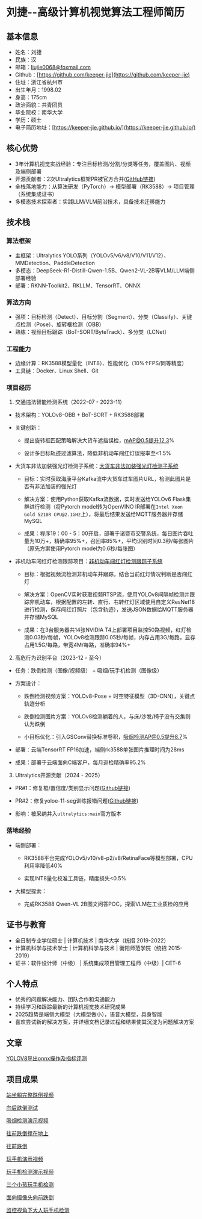 # 刘捷--高级计算机视觉算法工程师简历

## 基本信息
- 姓名：刘捷
- 民族：汉
- 邮箱：liujie0068@foxmail.com
- Github：[https://github.com/keeper-jie](https://github.com/keeper-jie)
- 住址：浙江省杭州市
- 出生年月：1998.02
- 身高：175cm
- 政治面貌：共青团员
- 毕业院校：南华大学
- 学历：硕士
- 电子简历地址：[https://keeper-jie.github.io/](https://keeper-jie.github.io/)

## 核心优势
- 3年计算机视觉实战经验：专注目标检测/分割/分类等任务，覆盖图片、视频及端侧部署
- 开源贡献者：2次Ultralytics框架PR被官方合并([GitHub链接](https://github.com/ultralytics/ultralytics/issues?q=state%3Aclosed%20is%3Apr%20author%3Akeeper-jie))
- 全栈落地能力：从算法研发（PyTorch）→ 模型部署（RK3588）→ 项目管理（系统集成证书）
- 多模态技术探索者：实践LLM/VLM前沿技术，具备技术迁移能力

## 技术栈
### 算法框架
- 主框架：Ultralytics YOLO系列（YOLOv5/v6/v8/V10/V11/V12）、MMDetection、PaddleDetection
- 多模态：DeepSeek-R1-Distill-Qwen-1.5B、Qwen2-VL-2B等VLM/LLM端侧部署经验
- 部署：RKNN-Toolkit2、RKLLM、TensorRT、ONNX

### 算法方向
- 强项：目标检测（Detect）、目标分割（Segment）、分类（Classify）、关键点检测（Pose）、旋转框检测（OBB）
- 熟练：视频目标跟踪（BoT-SORT/ByteTrack）、多分类（LCNet）

### 工程能力
- 边缘计算：RK3588模型量化（INT8）、性能优化（10%↑FPS/同等精度）
- 工具链：Docker、Linux Shell、Git

### 项目经历
1. 交通违法智能检测系统（2022-07 - 2023-11）

- 技术架构：YOLOv8-OBB + BoT-SORT + RK3588部署

- 关键创新：

    - 提出旋转框匹配策略解决大货车遮挡误检，mAP@0.5提升12.3%

    - 设计多目标轨迹过滤算法，降低非机动车闯红灯误报率至<1.5%

- 大货车非法加装强光灯检测子系统：[大货车非法加装强光灯检测子系统](./项目结果展示.pdf)

    - 目标：实时获取海康平台Kafka流中大货车过车图片URL，检测此图片是否有非法加装的强光灯

    - 解决方案：使用Python获取Kafka流数据，实时发送给YOLOv6 Flask集群进行检测（将Pytorch model转为OpenVINO IR部署在`Intel Xeon Gold 5218R CPU@2.1GHz`上），将最后结果发送给MQTT服务器并存储MySQL

    - 成果：程序19：00 - 5：00开启，部署于诸暨市交警系统，每日图片吞吐量为10万+，精确率95%+，召回率85%+，平均识别时间0.3秒/每张图片（原先方案使用Pytorch model为0.6秒/每张图）

- 非机动车闯红灯检测跟踪项目：[非机动车闯红灯检测跟踪子系统](./项目结果展示.pdf)

    - 目标：根据视频流检测非机动车并跟踪，结合当前红灯情况判断是否闯红灯

    - 解决方案：OpenCV实时获取视频RTSP流，使用YOLOv8间隔帧检测并跟踪非机动车，根据配置的左转、直行、右转红灯区域使用自定义ResNet18进行检测，保存闯红灯照片（包含轨迹），发送JSON数据给MQTT服务器并存储MySQL

    - 成果：在3台服务器共14张NVIDIA T4上部署项目监控50路视频，红灯检测0.03秒/每帧，YOLOv8检测跟踪0.05秒/每帧，内存占用3G/每路，显存占用1.5G/每路，带宽4M/每路，准确率94%+

2. 高危行为识别平台（2023-12 - 至今）
   
- 任务：跌倒检测（图像/视频级） + 吸烟/玩手机检测（图像级）

- 方案设计：
    - 跌倒检测视频方案：YOLOv8-Pose + 时空特征模型（3D-CNN），关键点轨迹分析

    - 跌倒检测图片方案：YOLOv8检测躺着的人，与床/沙发/椅子没有交集则认为跌倒

    - 小目标优化：引入GSConv替换标准卷积，吸烟检测AP@0.5提升8.7%

- 部署：云端TensorRT FP16加速，端侧rk3588单张图片推理时间为28ms

- 成果：部署于云端面向C端客户，每月巡检精确率95.2%

3. Ultralytics开源贡献（2024 - 2025）
   
- PR#1：修复框/置信度/类别显示问题([Github链接](https://github.com/ultralytics/ultralytics/pull/17384))

- PR#2：修复yoloe-11-seg训练报错问题([Github链接](https://github.com/ultralytics/ultralytics/pull/21004))

- 影响：被采纳并入`ultralytics:main`官方版本

### 落地经验
- 端侧部署：
  
    - RK3588平台完成YOLOv5/v10/v8-p2/v8/RetinaFace等模型部署，CPU利用率降低40%
  
    - 实现INT8量化校准工具链，精度损失<0.5%

- 大模型探索：
  
    - 完成RK3588 Qwen-VL 2B图文问答POC，探索VLM在工业质检的应用

## 证书与教育
- 全日制专业学位硕士 | 计算机技术 | 南华大学（统招 2019-2022）
- 计算机科学与技术学士 | 计算机科学与技术 | 衡阳师范学院（统招 2015-2019）
- 证书：软件设计师（中级） | 系统集成项目管理工程师（中级）| CET-6

## 个人特点
- 优秀的问题解决能力、团队合作和沟通能力
- 持续学习和跟踪最新的计算机视觉技术研究成果
- 2025趋势是端侧大模型（大模型做小），语音大模型，具身智能
- 喜欢尝试新的解决方案，并详细文档记录过程和结果使其沉淀为问题解决方案

## 文章
[YOLOV8导出onnx操作及指标评测](./yolov8_onnx_benchmark.md)  

## 项目成果
[站坐躺完整跌倒视频](./站坐躺完整跌倒视频.gif)

[向后跌倒测试](./向后跌倒测试.gif)

[吸烟检测演示视频](./吸烟检测演示视频.gif)

[往前跌倒撑在地上](./往前跌倒撑在地上.gif)

[往前跌倒](./往前跌倒.gif)

[玩手机演示视频](./玩手机演示视频.gif)

[玩手机检测演示视频](./玩手机检测演示视频.gif)

[三个小孩玩手机检测](./三个小孩玩手机检测.gif)

[面向摄像头向前跌倒](./面向摄像头向前跌倒.gif)

[监控视角下大人玩手机检测](./监控视角下大人玩手机检测.gif)
